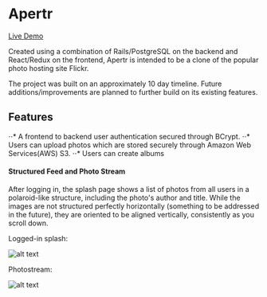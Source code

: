 # Apertr

[Live Demo](https://apertr.herokuapp.com/#/)

Created using a combination of Rails/PostgreSQL on the backend and React/Redux on the frontend, Apertr is intended to be a clone of the popular photo hosting site Flickr.

The project was built on an approximately 10 day timeline. Future additions/improvements are planned to further build on its existing features.

## Features
⋅⋅* A frontend to backend user authentication secured through BCrypt.
⋅⋅* Users can upload photos which are stored securely through Amazon Web Services(AWS) S3.
⋅⋅* Users can create albums 

#### Structured Feed and Photo Stream

After logging in, the splash page shows a list of photos from all users in a polaroid-like structure, including the photo's author and title. While the images are not structured perfectly horizontally (something to be addressed in the future), they are oriented to be aligned vertically, consistently as you scroll down.

Logged-in splash:

![alt text](https://imgur.com/TycScb4.png)

Photostream:

![alt text](https://imgur.com/Sy10afa.png)

